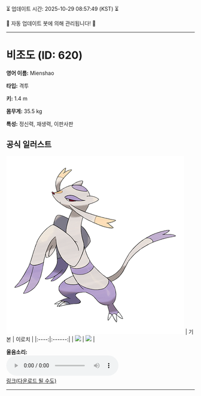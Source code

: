 
⏳ 업데이트 시간: 2025-10-29 08:57:49 (KST) ⏳

🤖 자동 업데이트 봇에 의해 관리됩니다! 🤖

---

# 비조도 (ID: 620)
**영어 이름:** Mienshao

**타입:** 격투

**키:** 1.4 m

**몸무게:** 35.5 kg

**특성:** 정신력, 재생력, 이판사판

## 공식 일러스트
![](https://raw.githubusercontent.com/PokeAPI/sprites/master/sprites/pokemon/other/official-artwork/620.png)
| 기본 | 이로치 |
|:----:|:------:|
| <img src="http://play.pokemonshowdown.com/sprites/ani/mienshao.gif" width="200"> | <img src="http://play.pokemonshowdown.com/sprites/ani-shiny/mienshao.gif" width="200"> |

**울음소리:**<br><audio controls src="https://raw.githubusercontent.com/PokeAPI/cries/main/cries/pokemon/latest/620.ogg"></audio><br> [링크(다운로드 될 수도)](https://raw.githubusercontent.com/PokeAPI/cries/main/cries/pokemon/latest/620.ogg)


---
